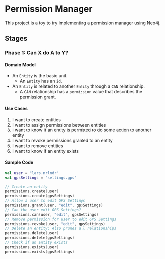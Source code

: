 # Permission Manager

This project is a toy to try implementing a permission manager using Neo4j.

## Stages

### Phase 1: Can X do A to Y?

#### Domain Model
* An `Entity` is the basic unit.
    * An `Entity` has an `id`.
* An `Entity` is related to another `Entity` through a `CAN` relationship.
    * A `CAN` relationship has a `permission` value that describes the permission grant.

#### Use Cases
1. I want to create entities
2. I want to assign permissions between entities
3. I want to know if an entity is permitted to do some action to another entity
4. I want to revoke permissions granted to an entity
5. I want to remove entities
6. I want to know if an entity exists

#### Sample Code
```kotlin
val user = "lars.nrlndr"
val gpsSettings = "settings.gps"

// Create an entity
permissions.create(user)
permissions.create(gpsSettings)
// Allow a user to edit GPS Settings
permissions.grant(user, "edit", gpsSettings)
// Can the user edit GPS Settings?
permissions.can(user, "edit", gpsSettings)
// Remove permission for user to edit GPS Settings
permissions.revoke(user, "edit", gpsSettings)
// Delete an entity; Also prunes all relationships
permissions.delete(user)
permissions.delete(gpsSettings)
// Check if an Entity exists
permissions.exists(user)
permissions.exists(gpsSettings)
```